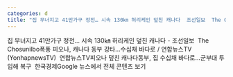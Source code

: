 ```yaml
---
categories: d
title: "집 무너지고 41만가구 정전… 시속 130㎞ 허리케인 덮친 캐나다  조선일보  The Chosunilbo"
---
```

집 무너지고 41만가구 정전… 시속 130㎞ 허리케인 덮친 캐나다 - 조선일보&nbsp;&nbsp;The Chosunilbo폭풍 피오나, 캐나다 동부 강타…수십채 바다로 / 연합뉴스TV (YonhapnewsTV)&nbsp;&nbsp;연합뉴스TV피오나 덮친 캐나다동부, 집 수십채 바다로…군부대 투입해 복구&nbsp;&nbsp;한국경제Google 뉴스에서 전체 콘텐츠 보기